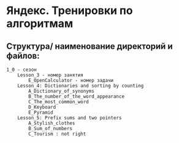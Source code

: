 Яндекс. Тренировки по алгоритмам
================================
Структура/ наименование директорий и файлов:   
--------------------------------------------
    1_0 - сезон
        Lesson_3 - номер занятия   
            E_OpenCalculator - номер задачи
        Lesson_4: Dictionaries and sorting by counting   
            A_Dictionary_of_synonyms   
            B_The_number_of_the_word_appearance   
            C_The_most_common_word   
            D_Keyboard   
            E_Pyramid
        Lesson_5: Prefix sums and two pointers   
            A_Stylish_clothes   
            B_Sum_of_numbers   
            C_Tourism : not right
            





